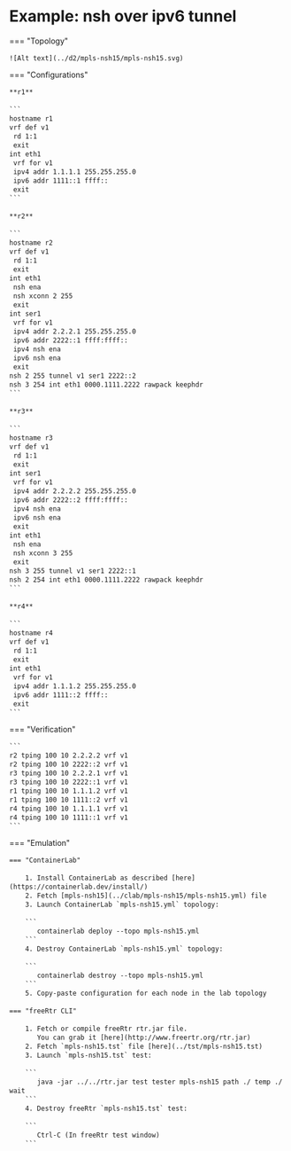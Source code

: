 # Example: nsh over ipv6 tunnel

=== "Topology"

    ![Alt text](../d2/mpls-nsh15/mpls-nsh15.svg)

=== "Configurations"

    **r1**

    ```
    hostname r1
    vrf def v1
     rd 1:1
     exit
    int eth1
     vrf for v1
     ipv4 addr 1.1.1.1 255.255.255.0
     ipv6 addr 1111::1 ffff::
     exit
    ```

    **r2**

    ```
    hostname r2
    vrf def v1
     rd 1:1
     exit
    int eth1
     nsh ena
     nsh xconn 2 255
     exit
    int ser1
     vrf for v1
     ipv4 addr 2.2.2.1 255.255.255.0
     ipv6 addr 2222::1 ffff:ffff::
     ipv4 nsh ena
     ipv6 nsh ena
     exit
    nsh 2 255 tunnel v1 ser1 2222::2
    nsh 3 254 int eth1 0000.1111.2222 rawpack keephdr
    ```

    **r3**

    ```
    hostname r3
    vrf def v1
     rd 1:1
     exit
    int ser1
     vrf for v1
     ipv4 addr 2.2.2.2 255.255.255.0
     ipv6 addr 2222::2 ffff:ffff::
     ipv4 nsh ena
     ipv6 nsh ena
     exit
    int eth1
     nsh ena
     nsh xconn 3 255
     exit
    nsh 3 255 tunnel v1 ser1 2222::1
    nsh 2 254 int eth1 0000.1111.2222 rawpack keephdr
    ```

    **r4**

    ```
    hostname r4
    vrf def v1
     rd 1:1
     exit
    int eth1
     vrf for v1
     ipv4 addr 1.1.1.2 255.255.255.0
     ipv6 addr 1111::2 ffff::
     exit
    ```

=== "Verification"

    ```
    r2 tping 100 10 2.2.2.2 vrf v1
    r2 tping 100 10 2222::2 vrf v1
    r3 tping 100 10 2.2.2.1 vrf v1
    r3 tping 100 10 2222::1 vrf v1
    r1 tping 100 10 1.1.1.2 vrf v1
    r1 tping 100 10 1111::2 vrf v1
    r4 tping 100 10 1.1.1.1 vrf v1
    r4 tping 100 10 1111::1 vrf v1
    ```

=== "Emulation"

    === "ContainerLab"

        1. Install ContainerLab as described [here](https://containerlab.dev/install/)  
        2. Fetch [mpls-nsh15](../clab/mpls-nsh15/mpls-nsh15.yml) file  
        3. Launch ContainerLab `mpls-nsh15.yml` topology:  

        ```
           containerlab deploy --topo mpls-nsh15.yml  
        ```
        4. Destroy ContainerLab `mpls-nsh15.yml` topology:  

        ```
           containerlab destroy --topo mpls-nsh15.yml  
        ```
        5. Copy-paste configuration for each node in the lab topology

    === "freeRtr CLI"

        1. Fetch or compile freeRtr rtr.jar file.  
           You can grab it [here](http://www.freertr.org/rtr.jar)  
        2. Fetch `mpls-nsh15.tst` file [here](../tst/mpls-nsh15.tst)  
        3. Launch `mpls-nsh15.tst` test:  

        ```
           java -jar ../../rtr.jar test tester mpls-nsh15 path ./ temp ./ wait
        ```
        4. Destroy freeRtr `mpls-nsh15.tst` test:  

        ```
           Ctrl-C (In freeRtr test window)
        ```

